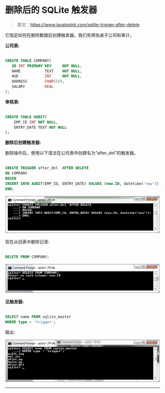 # 删除后的 SQLite 触发器

> 原文：<https://www.javatpoint.com/sqlite-trigger-after-delete>

它指定如何在删除数据后创建触发器。我们有两张桌子公司和审计。

**公司表:**

```sql

CREATE TABLE COMPANY(
   ID INT PRIMARY KEY     NOT NULL,
   NAME           TEXT    NOT NULL,
   AGE            INT     NOT NULL,
   ADDRESS        CHAR(50),
   SALARY         REAL
);

```

**审核表:**

```sql

CREATE TABLE AUDIT(
    EMP_ID INT NOT NULL,
    ENTRY_DATE TEXT NOT NULL
); 

```

**删除后创建触发器:**

删除操作后，使用以下语法在公司表中创建名为“after_del”的触发器。

```sql

CREATE TRIGGER after_del  AFTER DELETE  
ON COMPANY
BEGIN
INSERT INTO AUDIT(EMP_ID, ENTRY_DATE) VALUES (new.ID, datetime('now'));
END;

```

![Sqlite Trigger after delete 1](img/6549be6073e77aac337bf1d5ac8b1707.png)

现在从旧表中删除记录:

```sql

DELETE FROM COMPANY;

```

![Sqlite Trigger after delete 2](img/82bd2fd45fd8aad951a8ace94cf33f62.png)

**见触发器:**

```sql

SELECT name FROM sqlite_master
WHERE type = 'trigger'; 

```

输出:

![Sqlite Trigger after delete 3](img/43ce9efd35c611bd51db17eca538f243.png)

* * *
